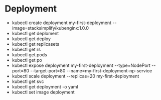 # Deployment 
- kubectl create deployment my-first-deployment --image=stacksimplify/kubenginx:1.0.0
- kubectl get deploment
- kubectl get deploy
- kubectl get replicasets
- kubectl get rs
- kubectl get pods
- kubectl get po
- kubectl expose deployment my-first-deployment --type=NodePort --port=80 --target-port=80 --name=my-first-deployment-np-service
- kubectl scale deployment --replicas=20 my-first-deployment 
- kubectl get svc
- kubectl get deployment <deployment-name> -o yaml
- kubectl set image deployment <deployment>